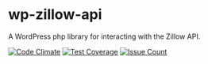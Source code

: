 # wp-zillow-api

A WordPress php library for interacting with the Zillow API.

[![Code Climate](https://codeclimate.com/repos/57bb31147afb5a1ab4001926/badges/7079ab38e5a013d8789f/gpa.svg)](https://codeclimate.com/repos/57bb31147afb5a1ab4001926/feed)
[![Test Coverage](https://codeclimate.com/repos/57bb31147afb5a1ab4001926/badges/7079ab38e5a013d8789f/coverage.svg)](https://codeclimate.com/repos/57bb31147afb5a1ab4001926/coverage)
[![Issue Count](https://codeclimate.com/repos/57bb31147afb5a1ab4001926/badges/7079ab38e5a013d8789f/issue_count.svg)](https://codeclimate.com/repos/57bb31147afb5a1ab4001926/feed)